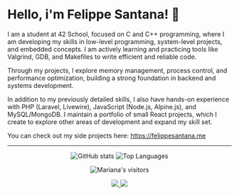 # Hello, i'm Felippe Santana! 👋

I am a student at 42 School, focused on C and C++ programming, where I am developing my skills in low-level programming, system-level projects, and embedded concepts. I am actively learning and practicing tools like Valgrind, GDB, and Makefiles to write efficient and reliable code.

Through my projects, I explore memory management, process control, and performance optimization, building a strong foundation in backend and systems development.

In addition to my previously detailed skills, I also have hands-on experience with PHP (Laravel, Livewire), JavaScript (Node.js, Alpine.js), and MySQL/MongoDB. 
I maintain a portfolio of small React projects, which I create to explore other areas of development and expand my skill set.

You can check out my side projects here: https://felippesantana.me

---

<div align="center">

![GitHub stats](https://github-readme-stats.vercel.app/api?username=felipp3san&layout=compact&hide_border=true&bg_color=00000000&theme=tokyonight)
![Top Languages](https://github-readme-stats.vercel.app/api/top-langs/?username=felipp3san&layout=compact&hide_border=true&bg_color=00000000&theme=tokyonight)
    <p align="center">
        <img alt="Mariana's visitors" src="https://komarev.com/ghpvc/?username=felipp3san&color=16b8a7&style=flat&label=visitors" />
    </p>
</div>

<!-- Social Networks -->
<div align="center">
    <a href="https://www.linkedin.com/in/felippe-santana-58638b66/" target="_blank">
        <img src="https://img.shields.io/badge/-LinkedIn-%230077B5?style=for-the-badge&logo=linkedin&logoColor=white">
    </a>
    <a href="mailto:f-elipp-3@hotmail.com" target="_blank">
        <img src="https://img.shields.io/badge/-Email-%23D14836?style=for-the-badge&logo=gmail&logoColor=white">
    </a>
</div>
